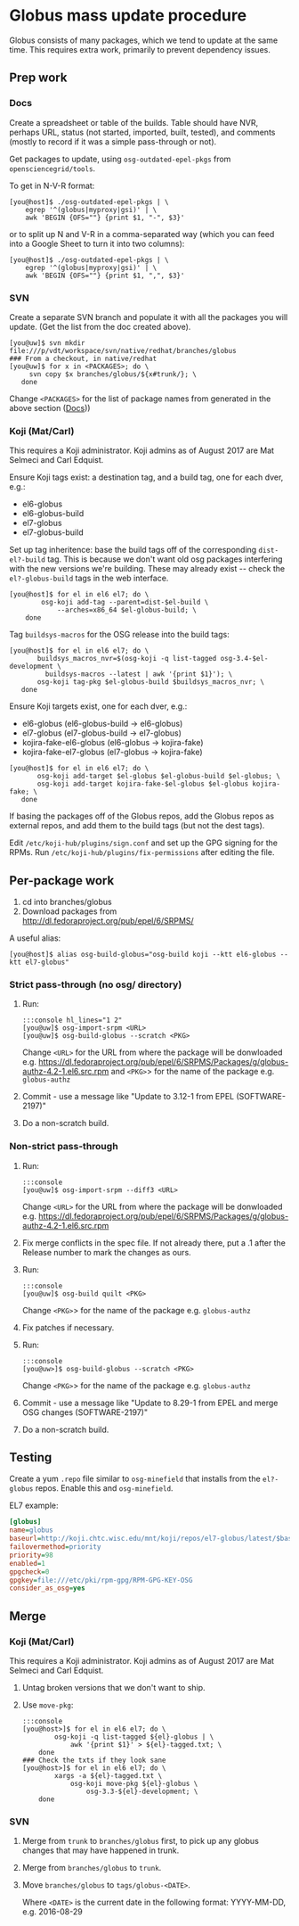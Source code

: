 Globus mass update procedure
============================

Globus consists of many packages, which we tend to update at the same time. This requires extra work, primarily to prevent dependency issues.

Prep work
---------

### Docs

Create a spreadsheet or table of the builds. Table should have NVR, perhaps URL, status (not started, imported, built, tested), and comments (mostly to record if it was a simple pass-through or not).

Get packages to update, using `osg-outdated-epel-pkgs` from `opensciencegrid/tools`.

To get in N-V-R format:

``` console
[you@host]$ ./osg-outdated-epel-pkgs | \
    egrep '^(globus|myproxy|gsi)' | \
    awk 'BEGIN {OFS=""} {print $1, "-", $3}'
```

or to split up N and V-R in a comma-separated way (which you can feed into a Google Sheet to turn it into two columns):

``` console
[you@host]$ ./osg-outdated-epel-pkgs | \
    egrep '^(globus|myproxy|gsi)' | \
    awk 'BEGIN {OFS=""} {print $1, ",", $3}'
```

### SVN

Create a separate SVN branch and populate it with all the packages you will update. (Get the list from the doc created above).

``` console hl_lines="3"
[you@uw]$ svn mkdir file:///p/vdt/workspace/svn/native/redhat/branches/globus
### From a checkout, in native/redhat
[you@uw]$ for x in <PACKAGES>; do \
     svn copy $x branches/globus/${x#trunk/}; \
   done
```
Change `<PACKAGES>` for the list of package names from generated in the above section ([Docs](#docs)))

### Koji (Mat/Carl)

This requires a Koji administrator. Koji admins as of August 2017 are Mat Selmeci and Carl Edquist.

Ensure Koji tags exist: a destination tag, and a build tag, one for each dver, e.g.:

-   el6-globus
-   el6-globus-build
-   el7-globus
-   el7-globus-build

Set up tag inheritence: base the build tags off of the corresponding `dist-el?-build` tag. This is because we don't want old osg packages interfering with the new versions we're building. These may already exist -- check the `el?-globus-build` tags in the web interface.

``` console
[you@host]$ for el in el6 el7; do \
        osg-koji add-tag --parent=dist-$el-build \
            --arches=x86_64 $el-globus-build; \
    done
```

Tag `buildsys-macros` for the OSG release into the build tags:

``` console
[you@host]$ for el in el6 el7; do \
       buildsys_macros_nvr=$(osg-koji -q list-tagged osg-3.4-$el-development \
         buildsys-macros --latest | awk '{print $1}'); \
       osg-koji tag-pkg $el-globus-build $buildsys_macros_nvr; \
   done
```

Ensure Koji targets exist, one for each dver, e.g.:

-   el6-globus (el6-globus-build &rarr; el6-globus)
-   el7-globus (el7-globus-build &rarr; el7-globus)
-   kojira-fake-el6-globus (el6-globus &rarr; kojira-fake)
-   kojira-fake-el7-globus (el7-globus &rarr; kojira-fake)

``` console
[you@host]$ for el in el6 el7; do \
       osg-koji add-target $el-globus $el-globus-build $el-globus; \
       osg-koji add-target kojira-fake-$el-globus $el-globus kojira-fake; \
   done
```

If basing the packages off of the Globus repos, add the Globus repos as external repos, and add them to the build tags (but not the dest tags).

Edit `/etc/koji-hub/plugins/sign.conf` and set up the GPG signing for the RPMs. Run `/etc/koji-hub/plugins/fix-permissions` after editing the file.

Per-package work
----------------

1.  cd into branches/globus
2.  Download packages from <http://dl.fedoraproject.org/pub/epel/6/SRPMS/>

A useful alias:

``` console
[you@host]$ alias osg-build-globus="osg-build koji --ktt el6-globus --ktt el7-globus"
```

### Strict pass-through (no osg/ directory)

1.  Run:

        :::console hl_lines="1 2"
        [you@uw]$ osg-import-srpm <URL>
        [you@uw]$ osg-build-globus --scratch <PKG>
    Change `<URL>` for the URL from where the package will be donwloaded e.g. https://dl.fedoraproject.org/pub/epel/6/SRPMS/Packages/g/globus-authz-4.2-1.el6.src.rpm
    and `<PKG>`> for the name of the package e.g. `globus-authz`

2.  Commit - use a message like "Update to 3.12-1 from EPEL (SOFTWARE-2197)"

3.  Do a non-scratch build.

### Non-strict pass-through

1.  Run:

        :::console
        [you@uw]$ osg-import-srpm --diff3 <URL>
    Change `<URL>` for the URL from where the package will be donwloaded e.g. https://dl.fedoraproject.org/pub/epel/6/SRPMS/Packages/g/globus-authz-4.2-1.el6.src.rpm

2.  Fix merge conflicts in the spec file. If not already there, put a .1 after the Release number to mark the changes as ours.
3.  Run:

        :::console
        [you@uw]$ osg-build quilt <PKG>
    Change `<PKG>`> for the name of the package e.g. `globus-authz`

4.  Fix patches if necessary.
5.  Run:

        :::console
        [you@uw>]$ osg-build-globus --scratch <PKG>
    Change `<PKG>`> for the name of the package e.g. `globus-authz`

6.  Commit - use a message like "Update to 8.29-1 from EPEL and merge OSG changes (SOFTWARE-2197)"

7.  Do a non-scratch build.

Testing
-------

Create a yum `.repo` file similar to `osg-minefield` that installs from the `el?-globus` repos. Enable this and `osg-minefield`.

EL7 example:

``` ini
[globus]
name=globus
baseurl=http://koji.chtc.wisc.edu/mnt/koji/repos/el7-globus/latest/$basearch/
failovermethod=priority
priority=98
enabled=1
gpgcheck=0
gpgkey=file:///etc/pki/rpm-gpg/RPM-GPG-KEY-OSG
consider_as_osg=yes
```

Merge
-----

### Koji (Mat/Carl)

This requires a Koji administrator. Koji admins as of August 2017 are Mat Selmeci and Carl Edquist.

1.  Untag broken versions that we don't want to ship.
2.  Use `move-pkg`:

        :::console
        [you@host>]$ for el in el6 el7; do \
                osg-koji -q list-tagged ${el}-globus | \
                    awk '{print $1}' > ${el}-tagged.txt; \
            done
        ### Check the txts if they look sane
        [you@host>]$ for el in el6 el7; do \
                xargs -a ${el}-tagged.txt \
                    osg-koji move-pkg ${el}-globus \
                        osg-3.3-${el}-development; \
            done

### SVN

1.  Merge from `trunk` to `branches/globus` first, to pick up any globus changes that may have happened in trunk.
2.  Merge from `branches/globus` to `trunk`.
3.  Move `branches/globus` to `tags/globus-<DATE>`.

    Where `<DATE>` is the current date in the following format: YYYY-MM-DD, e.g. 2016-08-29
